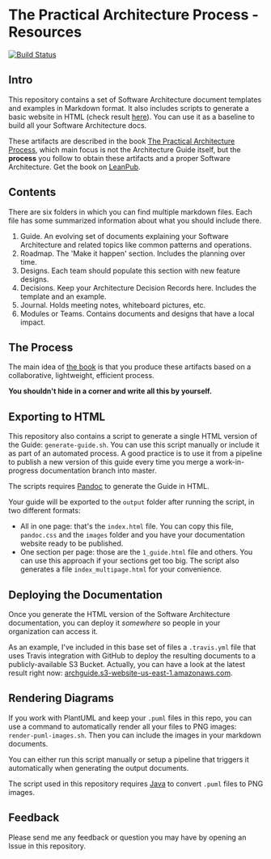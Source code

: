 # The Practical Architecture Process - Resources

[![Build Status](https://travis-ci.org/thepracticaldeveloper/practical-architecture.svg?branch=master)](https://travis-ci.org/thepracticaldeveloper/practical-architecture)

## Intro

This repository contains a set of Software Architecture document templates and examples in Markdown format. It also includes scripts to generate a basic website in HTML (check result [here](http://archguide.s3-website-us-east-1.amazonaws.com/)). You can use it as a baseline to build all your Software Architecture docs. 

These artifacts are described in the book [The Practical Architecture Process](https://leanpub.com/practical-software-architecture), which main focus is not the Architecture Guide itself, but the **process** you follow to obtain these artifacts and a proper Software Architecture. Get the book on [LeanPub](https://leanpub.com/practical-software-architecture).

## Contents

There are six folders in which you can find multiple markdown files. Each file has some summarized information about what you should include there.

1. Guide. An evolving set of documents explaining your Software Architecture and related topics like common patterns and operations.
2. Roadmap. The 'Make it happen' section. Includes the planning over time.
3. Designs. Each team should populate this section with new feature designs.
4. Decisions. Keep your Architecture Decision Records here. Includes the template and an example.
5. Journal. Holds meeting notes, whiteboard pictures, etc.
6. Modules or Teams. Contains documents and designs that have a local impact.

## The Process

The main idea of [the book](https://leanpub.com/practical-software-architecture) is that you produce these artifacts based on a collaborative, lightweight, efficient process. 

**You shouldn't hide in a corner and write all this by yourself.**

## Exporting to HTML

This repository also contains a script to generate a single HTML version of the Guide: `generate-guide.sh`. You can use this script manually or include it as part of an automated process. A good practice is to use it from a pipeline to publish a new version of this guide every time you merge a work-in-progress documentation branch into master.

The scripts requires [Pandoc](https://pandoc.org/installing.html) to generate the Guide in HTML.

Your guide will be exported to the `output` folder after running the script, in two different formats:

* All in one page: that's the `index.html` file. You can copy this file, `pandoc.css` and the `images` folder and you have your documentation website ready to be published.
* One section per page: those are the `1_guide.html` file and others. You can use this approach if your sections get too big. The script also generates a file `index_multipage.html` for your convenience.

## Deploying the Documentation

Once you generate the HTML version of the Software Architecture documentation, you can deploy it _somewhere_ so people in your organization can access it. 

As an example, I've included in this base set of files a `.travis.yml` file that uses Travis integration with GitHub to deploy the resulting documents to a publicly-available S3 Bucket. Actually, you can have a look at the latest result right now: [archguide.s3-website-us-east-1.amazonaws.com](http://archguide.s3-website-us-east-1.amazonaws.com/).

## Rendering Diagrams

If you work with PlantUML and keep your `.puml` files in this repo, you can use a command to automatically render all your files to PNG images: `render-puml-images.sh`. Then you can include the images in your markdown documents. 

You can either run this script manually or setup a pipeline that triggers it automatically when generating the output documents.

The script used in this repository requires [Java](https://www.java.com/en/download/) to convert `.puml` files to PNG images. 

## Feedback

Please send me any feedback or question you may have by opening an Issue in this repository.  
